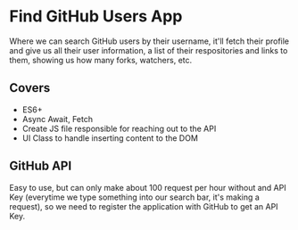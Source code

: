 # Find GitHub Users App

Where we can search GitHub users by their username, it'll fetch their profile and give us all their user information, a list of their respositories and links to them, showing us how many forks, watchers, etc.

## Covers

* ES6+
* Async Await, Fetch
* Create JS file responsible for reaching out to the API
* UI Class to handle inserting content to the DOM

## GitHub API

Easy to use, but can only make about 100 request per hour without and API Key (everytime we type something into our search bar, it's making a request), so we need to register the application with GitHub to get an API Key.

